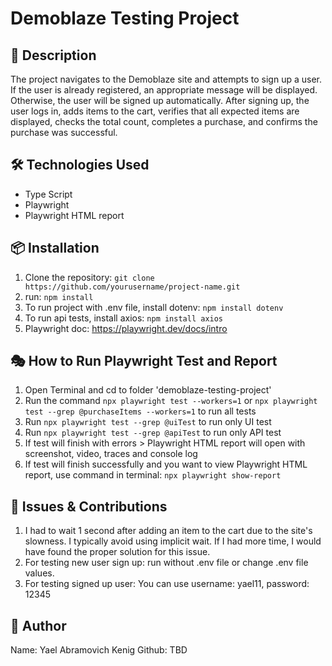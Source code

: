 # Demoblaze Testing Project

## 📌 Description

The project navigates to the Demoblaze site and attempts to sign up a user. If the user is already registered, an appropriate message will be displayed. Otherwise, the user will be signed up automatically. After signing up, the user logs in, adds items to the cart, verifies that all expected items are displayed, checks the total count, completes a purchase, and confirms the purchase was successful.

## 🛠️ Technologies Used

- Type Script
- Playwright
- Playwright HTML report

## 📦 Installation

1. Clone the repository: `git clone https://github.com/yourusername/project-name.git`
2. run: `npm install`
3. To run project with .env file, install dotenv: `npm install dotenv`
4. To run api tests, install axios: `npm install axios`
5. Playwright doc: https://playwright.dev/docs/intro

## 🎭 How to Run Playwright Test and Report
1. Open Terminal and cd to folder 'demoblaze-testing-project'
2. Run the command `npx playwright test --workers=1` or `npx playwright test --grep @purchaseItems --workers=1` to run all tests
3. Run `npx playwright test --grep @uiTest` to run only UI test
4. Run `npx playwright test --grep @apiTest` to run only API test
5. If test will finish with errors > Playwright HTML report will open with screenshot, video, traces and console log
6. If test will finish successfully and you want to view Playwright HTML report, use command in terminal: `npx playwright show-report`

## 🐛 Issues & Contributions

1. I had to wait 1 second after adding an item to the cart due to the site's slowness. I typically avoid using implicit wait. If I had more time, I would have found the proper solution for this issue.
2. For testing new user sign up: run without .env file or change .env file values.
3. For testing signed up user: You can use username: yael11, password: 12345

## 👤 Author

Name: Yael Abramovich Kenig
Github: TBD
